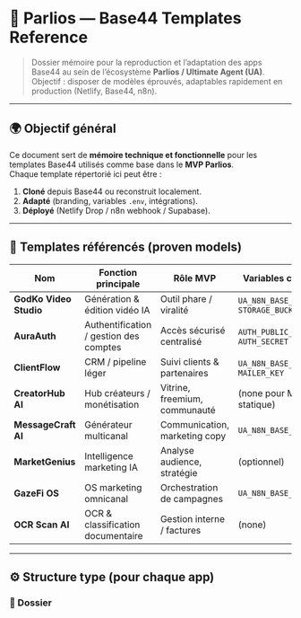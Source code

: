 # 🧠 Parlios — Base44 Templates Reference
> Dossier mémoire pour la reproduction et l’adaptation des apps Base44 au sein de l’écosystème **Parlios / Ultimate Agent (UA)**.  
> Objectif : disposer de modèles éprouvés, adaptables rapidement en production (Netlify, Base44, n8n).

---

## 🌍 Objectif général
Ce document sert de **mémoire technique et fonctionnelle** pour les templates Base44 utilisés comme base dans le **MVP Parlios**.  
Chaque template répertorié ici peut être :
1. **Cloné** depuis Base44 ou reconstruit localement.  
2. **Adapté** (branding, variables `.env`, intégrations).  
3. **Déployé** (Netlify Drop / n8n webhook / Supabase).  

---

## 🧩 Templates référencés (proven models)

| Nom | Fonction principale | Rôle MVP | Variables clés | Priorité |
|------|---------------------|-----------|----------------|-----------|
| **GodKo Video Studio** | Génération & édition vidéo IA | Outil phare / viralité | `UA_N8N_BASE_URL`, `STORAGE_BUCKET` | ⭐⭐⭐⭐⭐ |
| **AuraAuth** | Authentification / gestion des comptes | Accès sécurisé centralisé | `AUTH_PUBLIC_URL`, `AUTH_SECRET` | ⭐⭐⭐⭐ |
| **ClientFlow** | CRM / pipeline léger | Suivi clients & partenaires | `UA_N8N_BASE_URL`, `MAILER_KEY` | ⭐⭐⭐⭐ |
| **CreatorHub AI** | Hub créateurs / monétisation | Vitrine, freemium, communauté | (none pour MVP statique) | ⭐⭐⭐ |
| **MessageCraft AI** | Générateur multicanal | Communication, marketing copy | `UA_N8N_BASE_URL` | ⭐⭐⭐⭐ |
| **MarketGenius** | Intelligence marketing IA | Analyse audience, stratégie | (optionnel) | ⭐⭐⭐ |
| **GazeFi OS** | OS marketing omnicanal | Orchestration de campagnes | `UA_N8N_BASE_URL` | ⭐⭐⭐ |
| **OCR Scan AI** | OCR & classification documentaire | Gestion interne / factures | (none) | ⭐⭐ |

---

## ⚙️ Structure type (pour chaque app)

### 🧱 Dossier
